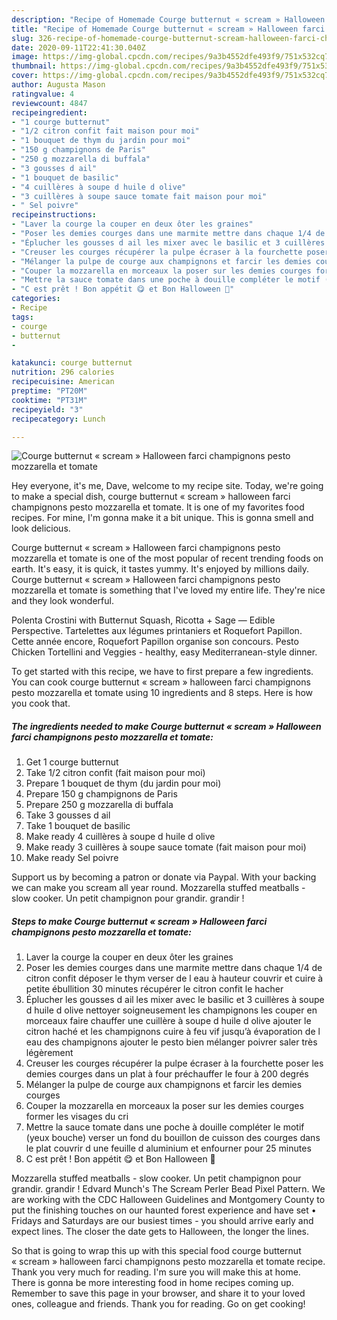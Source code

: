 ```yaml
---
description: "Recipe of Homemade Courge butternut « scream » Halloween farci champignons pesto mozzarella et tomate"
title: "Recipe of Homemade Courge butternut « scream » Halloween farci champignons pesto mozzarella et tomate"
slug: 326-recipe-of-homemade-courge-butternut-scream-halloween-farci-champignons-pesto-mozzarella-et-tomate
date: 2020-09-11T22:41:30.040Z
image: https://img-global.cpcdn.com/recipes/9a3b4552dfe493f9/751x532cq70/courge-butternut-scream-halloween-farci-champignons-pesto-mozzarella-et-tomate-photo-principale-de-la-recette.jpg
thumbnail: https://img-global.cpcdn.com/recipes/9a3b4552dfe493f9/751x532cq70/courge-butternut-scream-halloween-farci-champignons-pesto-mozzarella-et-tomate-photo-principale-de-la-recette.jpg
cover: https://img-global.cpcdn.com/recipes/9a3b4552dfe493f9/751x532cq70/courge-butternut-scream-halloween-farci-champignons-pesto-mozzarella-et-tomate-photo-principale-de-la-recette.jpg
author: Augusta Mason
ratingvalue: 4
reviewcount: 4847
recipeingredient:
- "1 courge butternut"
- "1/2 citron confit fait maison pour moi"
- "1 bouquet de thym du jardin pour moi"
- "150 g champignons de Paris"
- "250 g mozzarella di buffala"
- "3 gousses d ail"
- "1 bouquet de basilic"
- "4 cuillères à soupe d huile d olive"
- "3 cuillères à soupe sauce tomate fait maison pour moi"
- " Sel poivre"
recipeinstructions:
- "Laver la courge la couper en deux ôter les graines"
- "Poser les demies courges dans une marmite mettre dans chaque 1/4 de citron confit déposer le thym verser de l eau à hauteur couvrir et cuire à petite ébullition 30 minutes récupérer le citron confit le hacher"
- "Éplucher les gousses d ail les mixer avec le basilic et 3 cuillères à soupe d huile d olive nettoyer soigneusement les champignons les couper en morceaux faire chauffer une cuillère à soupe d huile d olive ajouter le citron haché et les champignons cuire à feu vif jusqu’à évaporation de l eau des champignons ajouter le pesto bien mélanger poivrer saler très légèrement"
- "Creuser les courges récupérer la pulpe écraser à la fourchette poser les demies courges dans un plat à four préchauffer le four à 200 degrés"
- "Mélanger la pulpe de courge aux champignons et farcir les demies courges"
- "Couper la mozzarella en morceaux la poser sur les demies courges former les visages du cri"
- "Mettre la sauce tomate dans une poche à douille compléter le motif (yeux bouche) verser un fond du bouillon de cuisson des courges dans le plat couvrir d une feuille d aluminium et enfourner pour 25 minutes"
- "C est prêt ! Bon appétit 😋 et Bon Halloween 🎃"
categories:
- Recipe
tags:
- courge
- butternut
- 

katakunci: courge butternut  
nutrition: 296 calories
recipecuisine: American
preptime: "PT20M"
cooktime: "PT31M"
recipeyield: "3"
recipecategory: Lunch

---
```



![Courge butternut « scream » Halloween farci champignons pesto mozzarella et tomate](https://img-global.cpcdn.com/recipes/9a3b4552dfe493f9/751x532cq70/courge-butternut-scream-halloween-farci-champignons-pesto-mozzarella-et-tomate-photo-principale-de-la-recette.jpg)

Hey everyone, it's me, Dave, welcome to my recipe site. Today, we're going to make a special dish, courge butternut « scream » halloween farci champignons pesto mozzarella et tomate. It is one of my favorites food recipes. For mine, I'm gonna make it a bit unique. This is gonna smell and look delicious.

Courge butternut « scream » Halloween farci champignons pesto mozzarella et tomate is one of the most popular of recent trending foods on earth. It's easy, it is quick, it tastes yummy. It's enjoyed by millions daily. Courge butternut « scream » Halloween farci champignons pesto mozzarella et tomate is something that I've loved my entire life. They're nice and they look wonderful.

Polenta Crostini with Butternut Squash, Ricotta + Sage — Edible Perspective. Tartelettes aux légumes printaniers et Roquefort Papillon. Cette année encore, Roquefort Papillon organise son concours. Pesto Chicken Tortellini and Veggies - healthy, easy Mediterranean-style dinner.


To get started with this recipe, we have to first prepare a few ingredients. You can cook courge butternut « scream » halloween farci champignons pesto mozzarella et tomate using 10 ingredients and 8 steps. Here is how you cook that.

<!--inarticleads1-->

##### The ingredients needed to make Courge butternut « scream » Halloween farci champignons pesto mozzarella et tomate:

1. Get 1 courge butternut
1. Take 1/2 citron confit (fait maison pour moi)
1. Prepare 1 bouquet de thym (du jardin pour moi)
1. Prepare 150 g champignons de Paris
1. Prepare 250 g mozzarella di buffala
1. Take 3 gousses d ail
1. Take 1 bouquet de basilic
1. Make ready 4 cuillères à soupe d huile d olive
1. Make ready 3 cuillères à soupe sauce tomate (fait maison pour moi)
1. Make ready  Sel poivre


Support us by becoming a patron or donate via Paypal. With your backing we can make you scream all year round. Mozzarella stuffed meatballs - slow cooker. Un petit champignon pour grandir. grandir ! 

<!--inarticleads2-->

##### Steps to make Courge butternut « scream » Halloween farci champignons pesto mozzarella et tomate:

1. Laver la courge la couper en deux ôter les graines
1. Poser les demies courges dans une marmite mettre dans chaque 1/4 de citron confit déposer le thym verser de l eau à hauteur couvrir et cuire à petite ébullition 30 minutes récupérer le citron confit le hacher
1. Éplucher les gousses d ail les mixer avec le basilic et 3 cuillères à soupe d huile d olive nettoyer soigneusement les champignons les couper en morceaux faire chauffer une cuillère à soupe d huile d olive ajouter le citron haché et les champignons cuire à feu vif jusqu’à évaporation de l eau des champignons ajouter le pesto bien mélanger poivrer saler très légèrement
1. Creuser les courges récupérer la pulpe écraser à la fourchette poser les demies courges dans un plat à four préchauffer le four à 200 degrés
1. Mélanger la pulpe de courge aux champignons et farcir les demies courges
1. Couper la mozzarella en morceaux la poser sur les demies courges former les visages du cri
1. Mettre la sauce tomate dans une poche à douille compléter le motif (yeux bouche) verser un fond du bouillon de cuisson des courges dans le plat couvrir d une feuille d aluminium et enfourner pour 25 minutes
1. C est prêt ! Bon appétit 😋 et Bon Halloween 🎃


Mozzarella stuffed meatballs - slow cooker. Un petit champignon pour grandir. grandir ! Edvard Munch&#39;s The Scream Perler Bead Pixel Pattern. We are working with the CDC Halloween Guidelines and Montgomery County to put the finishing touches on our haunted forest experience and have set • Fridays and Saturdays are our busiest times - you should arrive early and expect lines. The closer the date gets to Halloween, the longer the lines. 

So that is going to wrap this up with this special food courge butternut « scream » halloween farci champignons pesto mozzarella et tomate recipe. Thank you very much for reading. I'm sure you will make this at home. There is gonna be more interesting food in home recipes coming up. Remember to save this page in your browser, and share it to your loved ones, colleague and friends. Thank you for reading. Go on get cooking!
